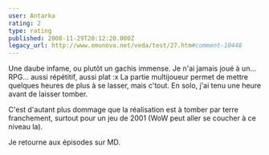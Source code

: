 ```yaml
---
user: Antarka
rating: 2
type: rating
published: 2008-11-29T20:12:20.000Z
legacy_url: http://www.emunova.net/veda/test/27.htm#comment-10448
---
```

Une daube infame, ou plutôt un gachis immense. Je n'ai jamais joué à un... RPG... aussi répétitif, aussi plat :x La partie multijoueur permet de mettre quelques heures de plus à se lasser, mais c'tout. En solo, j'ai tenu une heure avant de laisser tomber.

C'est d'autant plus dommage que la réalisation est à tomber par terre franchement, surtout pour un jeu de 2001 (WoW peut aller se coucher à ce niveau la).

Je retourne aux épisodes sur MD.